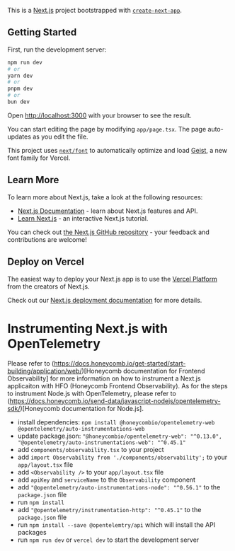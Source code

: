 This is a [Next.js](https://nextjs.org) project bootstrapped with [`create-next-app`](https://nextjs.org/docs/app/api-reference/cli/create-next-app).

## Getting Started

First, run the development server:

```bash
npm run dev
# or
yarn dev
# or
pnpm dev
# or
bun dev
```

Open [http://localhost:3000](http://localhost:3000) with your browser to see the result.

You can start editing the page by modifying `app/page.tsx`. The page auto-updates as you edit the file.

This project uses [`next/font`](https://nextjs.org/docs/app/building-your-application/optimizing/fonts) to automatically optimize and load [Geist](https://vercel.com/font), a new font family for Vercel.

## Learn More

To learn more about Next.js, take a look at the following resources:

- [Next.js Documentation](https://nextjs.org/docs) - learn about Next.js features and API.
- [Learn Next.js](https://nextjs.org/learn) - an interactive Next.js tutorial.

You can check out [the Next.js GitHub repository](https://github.com/vercel/next.js) - your feedback and contributions are welcome!

## Deploy on Vercel

The easiest way to deploy your Next.js app is to use the [Vercel Platform](https://vercel.com/new?utm_medium=default-template&filter=next.js&utm_source=create-next-app&utm_campaign=create-next-app-readme) from the creators of Next.js.

Check out our [Next.js deployment documentation](https://nextjs.org/docs/app/building-your-application/deploying) for more details.

# Instrumenting Next.js with OpenTelemetry
Please refer to (https://docs.honeycomb.io/get-started/start-building/application/web/)[Honeycomb documentation for Frontend Observability] for more information on how to instrument a Next.js applicaiton with HFO (Honeycomb Frontend Observability).
As for the steps to instrument Node.js with OpenTelemetry, please refer to (https://docs.honeycomb.io/send-data/javascript-nodejs/opentelemetry-sdk/)[Honeycomb documentation for Node.js].

- install dependencies: `npm install @honeycombio/opentelemetry-web @opentelemetry/auto-instrumentations-web`
- update package.json: `"@honeycombio/opentelemetry-web": "^0.13.0", "@opentelemetry/auto-instrumentations-web": "^0.45.1"`
- add `components/observability.tsx` to your project
- add `import Observability from './components/observability';` to your `app/layout.tsx` file
- add `<Observability />` to your `app/layout.tsx` file
- add `apiKey` and `serviceName` to the `Observability` component
- add `"@opentelemetry/auto-instrumentations-node": "^0.56.1"` to the `package.json` file
- run `npm install`
- add `"@opentelemetry/instrumentation-http": "^0.45.1"` to the `package.json` file
- run `npm install --save @opentelemtry/api` which will install the API packages
- run `npm run dev` or `vercel dev` to start the development server
